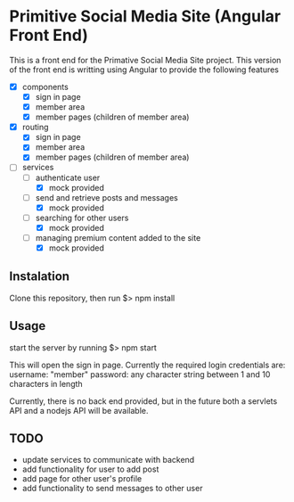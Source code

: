 # Primitive Social Media Site (Angular Front End)
This is a front end for the Primative Social Media Site project. This version of the front end is writting using Angular to provide the following features
- [x] components
  - [x] sign in page 
  - [x] member area
  - [x] member pages (children of member area)
- [x] routing
  - [x] sign in page 
  - [x] member area
  - [x] member pages (children of member area)
- [ ] services 
  - [ ] authenticate user
    - [x] mock provided
  - [ ] send and retrieve posts and messages
    - [x] mock provided  
  - [ ] searching for other users
    - [x] mock provided  
  - [ ] managing premium content added to the site
    - [x] mock provided  

## Instalation
Clone this repository, then run
$> npm install

## Usage
start the server by running
$> npm start

This will open the sign in page. Currently the required login credentials are:
username: "member"
password: any character string between 1 and 10 characters in length

Currently, there is no back end provided, but in the future both a servlets API and a nodejs API will be available.

## TODO
* update services to communicate with backend
* add functionality for user to add post
* add page for other user's profile
* add functionality to send messages to other user

